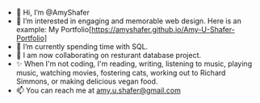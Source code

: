 - 👋 Hi, I’m @AmyShafer
- 👀 I’m interested in engaging and memorable web design. Here is an example: My Portfolio[https://amyshafer.github.io/Amy-U-Shafer-Portfolio]
- 🌱 I’m currently spending time with SQL.
- 💞️ I am now collaborating on resturant database project.
- ✨ When I'm not coding, I'm reading, writing, listening to music, playing music, watching movies, fostering cats, working out to Richard Simmons, or making delicious vegan food.
- 📫 You can reach me at amy.u.shafer@gmail.com

<!---
AmyShafer/AmyShafer is a ✨ special ✨ repository because its `README.md` (this file) appears on your GitHub profile.
You can click the Preview link to take a look at your changes.
--->
